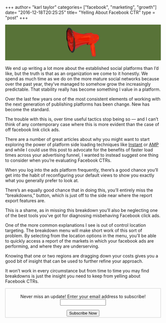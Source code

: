 +++
author= "karl taylor"
categories= ["facebook", "marketing", "growth"]
date= "2016-12-18T20:25:25"
title= "Yelling About Facebook CTR"
type = "post"
+++

  ![](https://raw.githubusercontent.com/karljtaylor/kjt/blog/content/assets/d5177-1nuy7kgazriwk3oypx_ovna.png)  


 We end up writing a lot more about the established social platforms than I’d like, but the truth is that as an organization we come to it honestly. We spend as much time as we do on the more mature social networks because over the past year, they’ve managed to somehow grow the increasingly predictable. That stability really has become something I value in a platform.

 Over the last few years one of the most consistent elements of working with the next generation of publishing platforms has been change. New has become the standard.

 The trouble with this is, over time useful tactics stop being so — and I can’t think of any contemporary case where this is more evident than the case of off facebook link click ads.

 There are a number of great articles about why you might want to start exploring the power of platform side loading techniques like [Instant](https://medium.com/@qinaliu/a-quick-guide-to-facebook-instant-articles-e9ebf3a41128#.81tklj8rb) or [AMP](https://medium.com/envato/pros-and-cons-of-putting-google-amp-on-your-site-3dfa2ce8bb0b#.u8gjchwcj) and while I could use this post to advocate for the benefits of faster load times across your advertising funnel, I wanted to instead suggest one thing to consider when you’re evaluating Facebook CTRs.

 When you log into the ads platform frequently, there’s a good chance you’ll get into the habit of reconfiguring your default views to show you exactly what you generally prefer to look at.

 There’s an equally good chance that in doing this, you’ll entirely miss the “breakdowns,” button, which is just off to the side near where the report export features are.

 This is a shame, as in missing this breakdown you’ll also be neglecting one of the best tools you’ve got for diagnosing misbehaving Facebook click ads.

 One of the more common explanations I see is out of control location targeting. The breakdown menu will make short work of this sort of problem. By selecting from the location options in the menu, you’ll be able to quickly access a report of the markets in which your facebook ads are performing, and where they are underserving.

 Knowing that one or two regions are dragging down your costs gives you a good bit of insight that can be used to further refine your approach.

 It won’t work in every circumstance but from time to time you may find breakdowns is just the insight you need to keep from yelling about Facebook CTRs.

 <form style="border:1px solid #ccc;padding:3px;text-align: center;" action="https://tinyletter.com/karljtaylor" method="post" target="popupwindow" onsubmit="window.open('https://tinyletter.com/karljtaylor', 'popupwindow', 'scrollbars=yes,width=800,height=600');return true" _lpchecked="1">
     <p style="
      display: flex;
      align-items: center;
      flex-direction: column;
  "><label for="tlemail">Never miss an update! Enter your email address to subscribe!</label>
       <input type="text" name="email" id="tlemail" style="
      width: 140px;
  "></p>
     <input type="hidden" value="1" name="embed"><input type="submit" value="Subscribe Now">
  </form>
